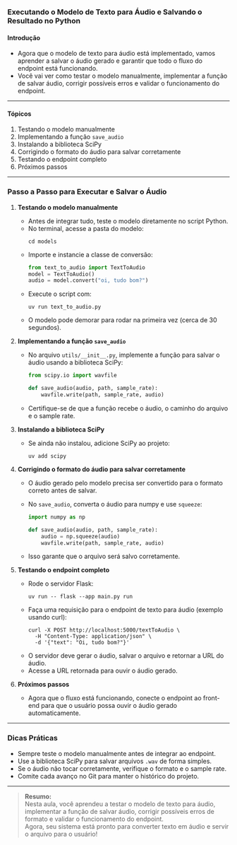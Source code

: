 ### **Executando o Modelo de Texto para Áudio e Salvando o Resultado no Python**

#### Introdução

- Agora que o modelo de texto para áudio está implementado, vamos aprender a salvar o áudio gerado e garantir que todo o fluxo do endpoint está funcionando.
- Você vai ver como testar o modelo manualmente, implementar a função de salvar áudio, corrigir possíveis erros e validar o funcionamento do endpoint.

---

#### Tópicos

1. Testando o modelo manualmente
2. Implementando a função `save_audio`
3. Instalando a biblioteca SciPy
4. Corrigindo o formato do áudio para salvar corretamente
5. Testando o endpoint completo
6. Próximos passos

---

### Passo a Passo para Executar e Salvar o Áudio

1. **Testando o modelo manualmente**

   - Antes de integrar tudo, teste o modelo diretamente no script Python.
   - No terminal, acesse a pasta do modelo:
     ```
     cd models
     ```
   - Importe e instancie a classe de conversão:
     ```python
     from text_to_audio import TextToAudio
     model = TextToAudio()
     audio = model.convert("oi, tudo bom?")
     ```
   - Execute o script com:
     ```
     uv run text_to_audio.py
     ```
   - O modelo pode demorar para rodar na primeira vez (cerca de 30 segundos).

2. **Implementando a função `save_audio`**

   - No arquivo `utils/__init__.py`, implemente a função para salvar o áudio usando a biblioteca SciPy:

     ```python
     from scipy.io import wavfile

     def save_audio(audio, path, sample_rate):
         wavfile.write(path, sample_rate, audio)
     ```

   - Certifique-se de que a função recebe o áudio, o caminho do arquivo e o sample rate.

3. **Instalando a biblioteca SciPy**

   - Se ainda não instalou, adicione SciPy ao projeto:
     ```
     uv add scipy
     ```

4. **Corrigindo o formato do áudio para salvar corretamente**

   - O áudio gerado pelo modelo precisa ser convertido para o formato correto antes de salvar.
   - No `save_audio`, converta o áudio para numpy e use `squeeze`:

     ```python
     import numpy as np

     def save_audio(audio, path, sample_rate):
         audio = np.squeeze(audio)
         wavfile.write(path, sample_rate, audio)
     ```

   - Isso garante que o arquivo será salvo corretamente.

5. **Testando o endpoint completo**

   - Rode o servidor Flask:
     ```
     uv run -- flask --app main.py run
     ```
   - Faça uma requisição para o endpoint de texto para áudio (exemplo usando curl):
     ```
     curl -X POST http://localhost:5000/textToAudio \
       -H "Content-Type: application/json" \
       -d '{"text": "Oi, tudo bom?"}'
     ```
   - O servidor deve gerar o áudio, salvar o arquivo e retornar a URL do áudio.
   - Acesse a URL retornada para ouvir o áudio gerado.

6. **Próximos passos**

   - Agora que o fluxo está funcionando, conecte o endpoint ao front-end para que o usuário possa ouvir o áudio gerado automaticamente.

---

### Dicas Práticas

- Sempre teste o modelo manualmente antes de integrar ao endpoint.
- Use a biblioteca SciPy para salvar arquivos `.wav` de forma simples.
- Se o áudio não tocar corretamente, verifique o formato e o sample rate.
- Comite cada avanço no Git para manter o histórico do projeto.

---

> **Resumo:**  
> Nesta aula, você aprendeu a testar o modelo de texto para áudio, implementar a função de salvar áudio, corrigir possíveis erros de formato e validar o funcionamento do endpoint.  
> Agora, seu sistema está pronto para converter texto em áudio e servir o arquivo para o usuário!
